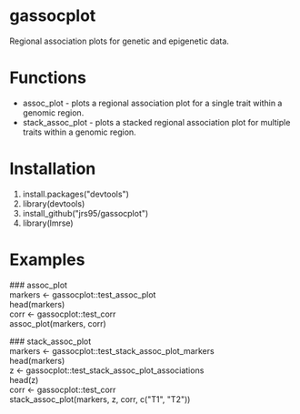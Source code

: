 # gassocplot
Regional association plots for genetic and epigenetic data.

# Functions
* assoc_plot - plots a regional association plot for a single trait within a genomic region.  
* stack_assoc_plot - plots a stacked regional association plot for multiple traits within a genomic region.  

# Installation
1. install.packages("devtools")
2. library(devtools) 
3. install_github("jrs95/gassocplot")
4. library(lmrse)

# Examples
\#\#\# assoc_plot  
markers <- gassocplot::test_assoc_plot  
head(markers)  
corr <- gassocplot::test_corr   
assoc_plot(markers, corr)   

\#\#\# stack_assoc_plot  
markers <- gassocplot::test_stack_assoc_plot_markers  
head(markers)  
z <- gassocplot::test_stack_assoc_plot_associations  
head(z)  
corr <- gassocplot::test_corr   
stack_assoc_plot(markers, z, corr, c("T1", "T2"))   
